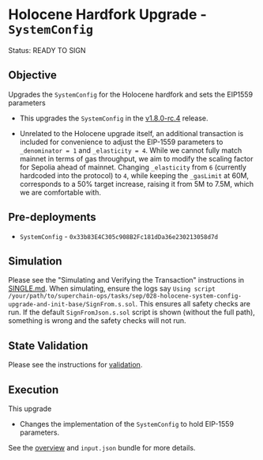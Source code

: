 # Holocene Hardfork Upgrade - `SystemConfig`

Status: READY TO SIGN

## Objective

Upgrades the `SystemConfig` for the Holocene hardfork and sets the EIP1559 parameters

- This upgrades the `SystemConfig` in the [v1.8.0-rc.4](https://github.com/ethereum-optimism/optimism/tree/v1.8.0-rc.4) release.

- Unrelated to the Holocene upgrade itself, an additional transaction is included for convenience to adjust the EIP-1559 parameters to `_denominator = 1` and `_elasticity = 4`. While we cannot fully match mainnet in terms of gas throughput, we aim to modify the scaling factor for Sepolia ahead of mainnet. Changing `_elasticity` from `6` (currently hardcoded into the protocol) to `4`, while keeping the `_gasLimit` at 60M, corresponds to a 50% target increase, raising it from 5M to 7.5M, which we are comfortable with.


## Pre-deployments

- `SystemConfig` - `0x33b83E4C305c908B2Fc181dDa36e230213058d7d`

## Simulation

Please see the "Simulating and Verifying the Transaction" instructions in [SINGLE.md](../../../SINGLE.md).
When simulating, ensure the logs say `Using script /your/path/to/superchain-ops/tasks/sep/028-holocene-system-config-upgrade-and-init-base/SignFrom.s.sol`.
This ensures all safety checks are run. If the default `SignFromJson.s.sol` script is shown (without the full path), something is wrong and the safety checks will not run.

## State Validation

Please see the instructions for [validation](./VALIDATION.md).

## Execution

This upgrade
* Changes the implementation of the `SystemConfig` to hold EIP-1559 parameters.

See the [overview](./OVERVIEW.md) and `input.json` bundle for more details.
